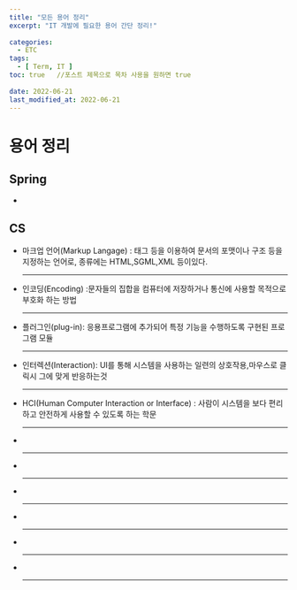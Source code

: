 ```yaml
---
title: "모든 용어 정리"
excerpt: "IT 개발에 필요한 용어 간단 정리!"
 
categories:
  - ETC       
tags:
  - [ Term, IT ]  
toc: true   //포스트 제목으로 목차 사용을 원하면 true
 
date: 2022-06-21
last_modified_at: 2022-06-21
---
```


<h1>용어 정리</h1>


<h2>Spring</h2>
<ul>
<li></li>
</ul>

<h2>CS</h2>
<ul>
<li>마크업 언어(Markup Langage) : 태그 등을 이용하여 문서의 포맷이나 구조 등을 지정하는 언어로, 종류에는 HTML,SGML,XML 등이있다.</li>
<hr>
<li>인코딩(Encoding) :문자들의 집합을 컴퓨터에 저장하거나 통신에 사용할 목적으로 부호화 하는 방법</li><hr>
<li>플러그인(plug-in): 응용프로그램에 추가되어 특정 기능을 수행하도록 구현된 프로그램 모듈</li><hr>
<li>인터렉션(Interaction): UI를 통해 시스템을 사용하는 일련의 상호작용,마우스로 클릭시 그에 맞게 반응하는것</li><hr>
<li>HCI(Human Computer Interaction or Interface) : 사람이 시스템을 보다 편리하고 안전하게 사용할 수 있도록 하는 학문</li><hr>
<li></li><hr>
<li></li><hr>
<li></li><hr>
<li></li><hr>
<li></li><hr>
<li></li><hr>

</ul>